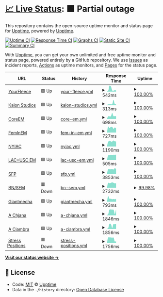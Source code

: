 # [📈 Live Status](https://status.mswd.io): <!--live status--> **🟧 Partial outage**

This repository contains the open-source uptime monitor and status page for [Upptime](https://upptime.js.org), powered by [Upptime](https://github.com/upptime/upptime).

[![Uptime CI](https://github.com/koj-co/upptime/workflows/Uptime%20CI/badge.svg)](https://github.com/koj-co/upptime/actions?query=workflow%3A%22Uptime+CI%22)
[![Response Time CI](https://github.com/koj-co/upptime/workflows/Response%20Time%20CI/badge.svg)](https://github.com/koj-co/upptime/actions?query=workflow%3A%22Response+Time+CI%22)
[![Graphs CI](https://github.com/koj-co/upptime/workflows/Graphs%20CI/badge.svg)](https://github.com/koj-co/upptime/actions?query=workflow%3A%22Graphs+CI%22)
[![Static Site CI](https://github.com/koj-co/upptime/workflows/Static%20Site%20CI/badge.svg)](https://github.com/koj-co/upptime/actions?query=workflow%3A%22Static+Site+CI%22)
[![Summary CI](https://github.com/koj-co/upptime/workflows/Summary%20CI/badge.svg)](https://github.com/koj-co/upptime/actions?query=workflow%3A%22Summary+CI%22)

With [Upptime](https://upptime.js.org), you can get your own unlimited and free uptime monitor and status page, powered entirely by a GitHub repository. We use [Issues](https://github.com/upptime/upptime/issues) as incident reports, [Actions](https://github.com/upptime/upptime/actions) as uptime monitors, and [Pages](https://upptime.github.io/upptime) for the status page.

<!--start: status pages-->
<!-- This summary is generated by Upptime (https://github.com/upptime/upptime) -->
<!-- Do not edit this manually, your changes will be overwritten -->
<!-- prettier-ignore -->
| URL | Status | History | Response Time | Uptime |
| --- | ------ | ------- | ------------- | ------ |
| <img alt="" src="https://favicons.githubusercontent.com/yourfleece.com" height="13"> [YourFleece](https://yourfleece.com) | 🟩 Up | [your-fleece.yml](https://github.com/shamoon/mswd-upptime/commits/master/history/your-fleece.yml) | <details><summary><img alt="Response time graph" src="./graphs/your-fleece/response-time-week.png" height="20"> 542ms</summary><br><a href="https://status.mswd.io/history/your-fleece"><img alt="Response time 434" src="https://img.shields.io/endpoint?url=https%3A%2F%2Fraw.githubusercontent.com%2Fshamoon%2Fmswd-upptime%2Fmaster%2Fapi%2Fyour-fleece%2Fresponse-time.json"></a><br><a href="https://status.mswd.io/history/your-fleece"><img alt="24-hour response time 249" src="https://img.shields.io/endpoint?url=https%3A%2F%2Fraw.githubusercontent.com%2Fshamoon%2Fmswd-upptime%2Fmaster%2Fapi%2Fyour-fleece%2Fresponse-time-day.json"></a><br><a href="https://status.mswd.io/history/your-fleece"><img alt="7-day response time 542" src="https://img.shields.io/endpoint?url=https%3A%2F%2Fraw.githubusercontent.com%2Fshamoon%2Fmswd-upptime%2Fmaster%2Fapi%2Fyour-fleece%2Fresponse-time-week.json"></a><br><a href="https://status.mswd.io/history/your-fleece"><img alt="30-day response time 303" src="https://img.shields.io/endpoint?url=https%3A%2F%2Fraw.githubusercontent.com%2Fshamoon%2Fmswd-upptime%2Fmaster%2Fapi%2Fyour-fleece%2Fresponse-time-month.json"></a><br><a href="https://status.mswd.io/history/your-fleece"><img alt="1-year response time 434" src="https://img.shields.io/endpoint?url=https%3A%2F%2Fraw.githubusercontent.com%2Fshamoon%2Fmswd-upptime%2Fmaster%2Fapi%2Fyour-fleece%2Fresponse-time-year.json"></a></details> | <details><summary><a href="https://status.mswd.io/history/your-fleece">100.00%</a></summary><a href="https://status.mswd.io/history/your-fleece"><img alt="All-time uptime 99.97%" src="https://img.shields.io/endpoint?url=https%3A%2F%2Fraw.githubusercontent.com%2Fshamoon%2Fmswd-upptime%2Fmaster%2Fapi%2Fyour-fleece%2Fuptime.json"></a><br><a href="https://status.mswd.io/history/your-fleece"><img alt="24-hour uptime 100.00%" src="https://img.shields.io/endpoint?url=https%3A%2F%2Fraw.githubusercontent.com%2Fshamoon%2Fmswd-upptime%2Fmaster%2Fapi%2Fyour-fleece%2Fuptime-day.json"></a><br><a href="https://status.mswd.io/history/your-fleece"><img alt="7-day uptime 100.00%" src="https://img.shields.io/endpoint?url=https%3A%2F%2Fraw.githubusercontent.com%2Fshamoon%2Fmswd-upptime%2Fmaster%2Fapi%2Fyour-fleece%2Fuptime-week.json"></a><br><a href="https://status.mswd.io/history/your-fleece"><img alt="30-day uptime 99.94%" src="https://img.shields.io/endpoint?url=https%3A%2F%2Fraw.githubusercontent.com%2Fshamoon%2Fmswd-upptime%2Fmaster%2Fapi%2Fyour-fleece%2Fuptime-month.json"></a><br><a href="https://status.mswd.io/history/your-fleece"><img alt="1-year uptime 99.97%" src="https://img.shields.io/endpoint?url=https%3A%2F%2Fraw.githubusercontent.com%2Fshamoon%2Fmswd-upptime%2Fmaster%2Fapi%2Fyour-fleece%2Fuptime-year.json"></a></details>
| <img alt="" src="https://favicons.githubusercontent.com/kalonstudios.com" height="13"> [Kalon Studios](https://kalonstudios.com) | 🟩 Up | [kalon-studios.yml](https://github.com/shamoon/mswd-upptime/commits/master/history/kalon-studios.yml) | <details><summary><img alt="Response time graph" src="./graphs/kalon-studios/response-time-week.png" height="20"> 313ms</summary><br><a href="https://status.mswd.io/history/kalon-studios"><img alt="Response time 210" src="https://img.shields.io/endpoint?url=https%3A%2F%2Fraw.githubusercontent.com%2Fshamoon%2Fmswd-upptime%2Fmaster%2Fapi%2Fkalon-studios%2Fresponse-time.json"></a><br><a href="https://status.mswd.io/history/kalon-studios"><img alt="24-hour response time 202" src="https://img.shields.io/endpoint?url=https%3A%2F%2Fraw.githubusercontent.com%2Fshamoon%2Fmswd-upptime%2Fmaster%2Fapi%2Fkalon-studios%2Fresponse-time-day.json"></a><br><a href="https://status.mswd.io/history/kalon-studios"><img alt="7-day response time 313" src="https://img.shields.io/endpoint?url=https%3A%2F%2Fraw.githubusercontent.com%2Fshamoon%2Fmswd-upptime%2Fmaster%2Fapi%2Fkalon-studios%2Fresponse-time-week.json"></a><br><a href="https://status.mswd.io/history/kalon-studios"><img alt="30-day response time 208" src="https://img.shields.io/endpoint?url=https%3A%2F%2Fraw.githubusercontent.com%2Fshamoon%2Fmswd-upptime%2Fmaster%2Fapi%2Fkalon-studios%2Fresponse-time-month.json"></a><br><a href="https://status.mswd.io/history/kalon-studios"><img alt="1-year response time 210" src="https://img.shields.io/endpoint?url=https%3A%2F%2Fraw.githubusercontent.com%2Fshamoon%2Fmswd-upptime%2Fmaster%2Fapi%2Fkalon-studios%2Fresponse-time-year.json"></a></details> | <details><summary><a href="https://status.mswd.io/history/kalon-studios">100.00%</a></summary><a href="https://status.mswd.io/history/kalon-studios"><img alt="All-time uptime 100.00%" src="https://img.shields.io/endpoint?url=https%3A%2F%2Fraw.githubusercontent.com%2Fshamoon%2Fmswd-upptime%2Fmaster%2Fapi%2Fkalon-studios%2Fuptime.json"></a><br><a href="https://status.mswd.io/history/kalon-studios"><img alt="24-hour uptime 100.00%" src="https://img.shields.io/endpoint?url=https%3A%2F%2Fraw.githubusercontent.com%2Fshamoon%2Fmswd-upptime%2Fmaster%2Fapi%2Fkalon-studios%2Fuptime-day.json"></a><br><a href="https://status.mswd.io/history/kalon-studios"><img alt="7-day uptime 100.00%" src="https://img.shields.io/endpoint?url=https%3A%2F%2Fraw.githubusercontent.com%2Fshamoon%2Fmswd-upptime%2Fmaster%2Fapi%2Fkalon-studios%2Fuptime-week.json"></a><br><a href="https://status.mswd.io/history/kalon-studios"><img alt="30-day uptime 100.00%" src="https://img.shields.io/endpoint?url=https%3A%2F%2Fraw.githubusercontent.com%2Fshamoon%2Fmswd-upptime%2Fmaster%2Fapi%2Fkalon-studios%2Fuptime-month.json"></a><br><a href="https://status.mswd.io/history/kalon-studios"><img alt="1-year uptime 100.00%" src="https://img.shields.io/endpoint?url=https%3A%2F%2Fraw.githubusercontent.com%2Fshamoon%2Fmswd-upptime%2Fmaster%2Fapi%2Fkalon-studios%2Fuptime-year.json"></a></details>
| <img alt="" src="https://favicons.githubusercontent.com/coreem.net" height="13"> [CoreEM](https://coreem.net) | 🟩 Up | [core-em.yml](https://github.com/shamoon/mswd-upptime/commits/master/history/core-em.yml) | <details><summary><img alt="Response time graph" src="./graphs/core-em/response-time-week.png" height="20"> 698ms</summary><br><a href="https://status.mswd.io/history/core-em"><img alt="Response time 688" src="https://img.shields.io/endpoint?url=https%3A%2F%2Fraw.githubusercontent.com%2Fshamoon%2Fmswd-upptime%2Fmaster%2Fapi%2Fcore-em%2Fresponse-time.json"></a><br><a href="https://status.mswd.io/history/core-em"><img alt="24-hour response time 610" src="https://img.shields.io/endpoint?url=https%3A%2F%2Fraw.githubusercontent.com%2Fshamoon%2Fmswd-upptime%2Fmaster%2Fapi%2Fcore-em%2Fresponse-time-day.json"></a><br><a href="https://status.mswd.io/history/core-em"><img alt="7-day response time 698" src="https://img.shields.io/endpoint?url=https%3A%2F%2Fraw.githubusercontent.com%2Fshamoon%2Fmswd-upptime%2Fmaster%2Fapi%2Fcore-em%2Fresponse-time-week.json"></a><br><a href="https://status.mswd.io/history/core-em"><img alt="30-day response time 744" src="https://img.shields.io/endpoint?url=https%3A%2F%2Fraw.githubusercontent.com%2Fshamoon%2Fmswd-upptime%2Fmaster%2Fapi%2Fcore-em%2Fresponse-time-month.json"></a><br><a href="https://status.mswd.io/history/core-em"><img alt="1-year response time 688" src="https://img.shields.io/endpoint?url=https%3A%2F%2Fraw.githubusercontent.com%2Fshamoon%2Fmswd-upptime%2Fmaster%2Fapi%2Fcore-em%2Fresponse-time-year.json"></a></details> | <details><summary><a href="https://status.mswd.io/history/core-em">100.00%</a></summary><a href="https://status.mswd.io/history/core-em"><img alt="All-time uptime 100.00%" src="https://img.shields.io/endpoint?url=https%3A%2F%2Fraw.githubusercontent.com%2Fshamoon%2Fmswd-upptime%2Fmaster%2Fapi%2Fcore-em%2Fuptime.json"></a><br><a href="https://status.mswd.io/history/core-em"><img alt="24-hour uptime 100.00%" src="https://img.shields.io/endpoint?url=https%3A%2F%2Fraw.githubusercontent.com%2Fshamoon%2Fmswd-upptime%2Fmaster%2Fapi%2Fcore-em%2Fuptime-day.json"></a><br><a href="https://status.mswd.io/history/core-em"><img alt="7-day uptime 100.00%" src="https://img.shields.io/endpoint?url=https%3A%2F%2Fraw.githubusercontent.com%2Fshamoon%2Fmswd-upptime%2Fmaster%2Fapi%2Fcore-em%2Fuptime-week.json"></a><br><a href="https://status.mswd.io/history/core-em"><img alt="30-day uptime 100.00%" src="https://img.shields.io/endpoint?url=https%3A%2F%2Fraw.githubusercontent.com%2Fshamoon%2Fmswd-upptime%2Fmaster%2Fapi%2Fcore-em%2Fuptime-month.json"></a><br><a href="https://status.mswd.io/history/core-em"><img alt="1-year uptime 100.00%" src="https://img.shields.io/endpoint?url=https%3A%2F%2Fraw.githubusercontent.com%2Fshamoon%2Fmswd-upptime%2Fmaster%2Fapi%2Fcore-em%2Fuptime-year.json"></a></details>
| <img alt="" src="https://favicons.githubusercontent.com/feminem.org" height="13"> [FemInEM](https://feminem.org) | 🟩 Up | [fem-in-em.yml](https://github.com/shamoon/mswd-upptime/commits/master/history/fem-in-em.yml) | <details><summary><img alt="Response time graph" src="./graphs/fem-in-em/response-time-week.png" height="20"> 727ms</summary><br><a href="https://status.mswd.io/history/fem-in-em"><img alt="Response time 648" src="https://img.shields.io/endpoint?url=https%3A%2F%2Fraw.githubusercontent.com%2Fshamoon%2Fmswd-upptime%2Fmaster%2Fapi%2Ffem-in-em%2Fresponse-time.json"></a><br><a href="https://status.mswd.io/history/fem-in-em"><img alt="24-hour response time 627" src="https://img.shields.io/endpoint?url=https%3A%2F%2Fraw.githubusercontent.com%2Fshamoon%2Fmswd-upptime%2Fmaster%2Fapi%2Ffem-in-em%2Fresponse-time-day.json"></a><br><a href="https://status.mswd.io/history/fem-in-em"><img alt="7-day response time 727" src="https://img.shields.io/endpoint?url=https%3A%2F%2Fraw.githubusercontent.com%2Fshamoon%2Fmswd-upptime%2Fmaster%2Fapi%2Ffem-in-em%2Fresponse-time-week.json"></a><br><a href="https://status.mswd.io/history/fem-in-em"><img alt="30-day response time 751" src="https://img.shields.io/endpoint?url=https%3A%2F%2Fraw.githubusercontent.com%2Fshamoon%2Fmswd-upptime%2Fmaster%2Fapi%2Ffem-in-em%2Fresponse-time-month.json"></a><br><a href="https://status.mswd.io/history/fem-in-em"><img alt="1-year response time 648" src="https://img.shields.io/endpoint?url=https%3A%2F%2Fraw.githubusercontent.com%2Fshamoon%2Fmswd-upptime%2Fmaster%2Fapi%2Ffem-in-em%2Fresponse-time-year.json"></a></details> | <details><summary><a href="https://status.mswd.io/history/fem-in-em">100.00%</a></summary><a href="https://status.mswd.io/history/fem-in-em"><img alt="All-time uptime 99.98%" src="https://img.shields.io/endpoint?url=https%3A%2F%2Fraw.githubusercontent.com%2Fshamoon%2Fmswd-upptime%2Fmaster%2Fapi%2Ffem-in-em%2Fuptime.json"></a><br><a href="https://status.mswd.io/history/fem-in-em"><img alt="24-hour uptime 100.00%" src="https://img.shields.io/endpoint?url=https%3A%2F%2Fraw.githubusercontent.com%2Fshamoon%2Fmswd-upptime%2Fmaster%2Fapi%2Ffem-in-em%2Fuptime-day.json"></a><br><a href="https://status.mswd.io/history/fem-in-em"><img alt="7-day uptime 100.00%" src="https://img.shields.io/endpoint?url=https%3A%2F%2Fraw.githubusercontent.com%2Fshamoon%2Fmswd-upptime%2Fmaster%2Fapi%2Ffem-in-em%2Fuptime-week.json"></a><br><a href="https://status.mswd.io/history/fem-in-em"><img alt="30-day uptime 100.00%" src="https://img.shields.io/endpoint?url=https%3A%2F%2Fraw.githubusercontent.com%2Fshamoon%2Fmswd-upptime%2Fmaster%2Fapi%2Ffem-in-em%2Fuptime-month.json"></a><br><a href="https://status.mswd.io/history/fem-in-em"><img alt="1-year uptime 99.98%" src="https://img.shields.io/endpoint?url=https%3A%2F%2Fraw.githubusercontent.com%2Fshamoon%2Fmswd-upptime%2Fmaster%2Fapi%2Ffem-in-em%2Fuptime-year.json"></a></details>
| <img alt="" src="https://favicons.githubusercontent.com/nyiac.org" height="13"> [NYIAC](https://nyiac.org) | 🟩 Up | [nyiac.yml](https://github.com/shamoon/mswd-upptime/commits/master/history/nyiac.yml) | <details><summary><img alt="Response time graph" src="./graphs/nyiac/response-time-week.png" height="20"> 1190ms</summary><br><a href="https://status.mswd.io/history/nyiac"><img alt="Response time 1254" src="https://img.shields.io/endpoint?url=https%3A%2F%2Fraw.githubusercontent.com%2Fshamoon%2Fmswd-upptime%2Fmaster%2Fapi%2Fnyiac%2Fresponse-time.json"></a><br><a href="https://status.mswd.io/history/nyiac"><img alt="24-hour response time 1153" src="https://img.shields.io/endpoint?url=https%3A%2F%2Fraw.githubusercontent.com%2Fshamoon%2Fmswd-upptime%2Fmaster%2Fapi%2Fnyiac%2Fresponse-time-day.json"></a><br><a href="https://status.mswd.io/history/nyiac"><img alt="7-day response time 1190" src="https://img.shields.io/endpoint?url=https%3A%2F%2Fraw.githubusercontent.com%2Fshamoon%2Fmswd-upptime%2Fmaster%2Fapi%2Fnyiac%2Fresponse-time-week.json"></a><br><a href="https://status.mswd.io/history/nyiac"><img alt="30-day response time 1209" src="https://img.shields.io/endpoint?url=https%3A%2F%2Fraw.githubusercontent.com%2Fshamoon%2Fmswd-upptime%2Fmaster%2Fapi%2Fnyiac%2Fresponse-time-month.json"></a><br><a href="https://status.mswd.io/history/nyiac"><img alt="1-year response time 1254" src="https://img.shields.io/endpoint?url=https%3A%2F%2Fraw.githubusercontent.com%2Fshamoon%2Fmswd-upptime%2Fmaster%2Fapi%2Fnyiac%2Fresponse-time-year.json"></a></details> | <details><summary><a href="https://status.mswd.io/history/nyiac">100.00%</a></summary><a href="https://status.mswd.io/history/nyiac"><img alt="All-time uptime 100.00%" src="https://img.shields.io/endpoint?url=https%3A%2F%2Fraw.githubusercontent.com%2Fshamoon%2Fmswd-upptime%2Fmaster%2Fapi%2Fnyiac%2Fuptime.json"></a><br><a href="https://status.mswd.io/history/nyiac"><img alt="24-hour uptime 100.00%" src="https://img.shields.io/endpoint?url=https%3A%2F%2Fraw.githubusercontent.com%2Fshamoon%2Fmswd-upptime%2Fmaster%2Fapi%2Fnyiac%2Fuptime-day.json"></a><br><a href="https://status.mswd.io/history/nyiac"><img alt="7-day uptime 100.00%" src="https://img.shields.io/endpoint?url=https%3A%2F%2Fraw.githubusercontent.com%2Fshamoon%2Fmswd-upptime%2Fmaster%2Fapi%2Fnyiac%2Fuptime-week.json"></a><br><a href="https://status.mswd.io/history/nyiac"><img alt="30-day uptime 100.00%" src="https://img.shields.io/endpoint?url=https%3A%2F%2Fraw.githubusercontent.com%2Fshamoon%2Fmswd-upptime%2Fmaster%2Fapi%2Fnyiac%2Fuptime-month.json"></a><br><a href="https://status.mswd.io/history/nyiac"><img alt="1-year uptime 100.00%" src="https://img.shields.io/endpoint?url=https%3A%2F%2Fraw.githubusercontent.com%2Fshamoon%2Fmswd-upptime%2Fmaster%2Fapi%2Fnyiac%2Fuptime-year.json"></a></details>
| <img alt="" src="https://favicons.githubusercontent.com/lacuscem.com" height="13"> [LAC+USC EM](https://lacuscem.com) | 🟩 Up | [lac-usc-em.yml](https://github.com/shamoon/mswd-upptime/commits/master/history/lac-usc-em.yml) | <details><summary><img alt="Response time graph" src="./graphs/lac-usc-em/response-time-week.png" height="20"> 505ms</summary><br><a href="https://status.mswd.io/history/lac-usc-em"><img alt="Response time 425" src="https://img.shields.io/endpoint?url=https%3A%2F%2Fraw.githubusercontent.com%2Fshamoon%2Fmswd-upptime%2Fmaster%2Fapi%2Flac-usc-em%2Fresponse-time.json"></a><br><a href="https://status.mswd.io/history/lac-usc-em"><img alt="24-hour response time 535" src="https://img.shields.io/endpoint?url=https%3A%2F%2Fraw.githubusercontent.com%2Fshamoon%2Fmswd-upptime%2Fmaster%2Fapi%2Flac-usc-em%2Fresponse-time-day.json"></a><br><a href="https://status.mswd.io/history/lac-usc-em"><img alt="7-day response time 505" src="https://img.shields.io/endpoint?url=https%3A%2F%2Fraw.githubusercontent.com%2Fshamoon%2Fmswd-upptime%2Fmaster%2Fapi%2Flac-usc-em%2Fresponse-time-week.json"></a><br><a href="https://status.mswd.io/history/lac-usc-em"><img alt="30-day response time 446" src="https://img.shields.io/endpoint?url=https%3A%2F%2Fraw.githubusercontent.com%2Fshamoon%2Fmswd-upptime%2Fmaster%2Fapi%2Flac-usc-em%2Fresponse-time-month.json"></a><br><a href="https://status.mswd.io/history/lac-usc-em"><img alt="1-year response time 425" src="https://img.shields.io/endpoint?url=https%3A%2F%2Fraw.githubusercontent.com%2Fshamoon%2Fmswd-upptime%2Fmaster%2Fapi%2Flac-usc-em%2Fresponse-time-year.json"></a></details> | <details><summary><a href="https://status.mswd.io/history/lac-usc-em">100.00%</a></summary><a href="https://status.mswd.io/history/lac-usc-em"><img alt="All-time uptime 100.00%" src="https://img.shields.io/endpoint?url=https%3A%2F%2Fraw.githubusercontent.com%2Fshamoon%2Fmswd-upptime%2Fmaster%2Fapi%2Flac-usc-em%2Fuptime.json"></a><br><a href="https://status.mswd.io/history/lac-usc-em"><img alt="24-hour uptime 100.00%" src="https://img.shields.io/endpoint?url=https%3A%2F%2Fraw.githubusercontent.com%2Fshamoon%2Fmswd-upptime%2Fmaster%2Fapi%2Flac-usc-em%2Fuptime-day.json"></a><br><a href="https://status.mswd.io/history/lac-usc-em"><img alt="7-day uptime 100.00%" src="https://img.shields.io/endpoint?url=https%3A%2F%2Fraw.githubusercontent.com%2Fshamoon%2Fmswd-upptime%2Fmaster%2Fapi%2Flac-usc-em%2Fuptime-week.json"></a><br><a href="https://status.mswd.io/history/lac-usc-em"><img alt="30-day uptime 100.00%" src="https://img.shields.io/endpoint?url=https%3A%2F%2Fraw.githubusercontent.com%2Fshamoon%2Fmswd-upptime%2Fmaster%2Fapi%2Flac-usc-em%2Fuptime-month.json"></a><br><a href="https://status.mswd.io/history/lac-usc-em"><img alt="1-year uptime 100.00%" src="https://img.shields.io/endpoint?url=https%3A%2F%2Fraw.githubusercontent.com%2Fshamoon%2Fmswd-upptime%2Fmaster%2Fapi%2Flac-usc-em%2Fuptime-year.json"></a></details>
| <img alt="" src="https://favicons.githubusercontent.com/sidefourproject.com" height="13"> [SFP](https://sidefourproject.com) | 🟩 Up | [sfp.yml](https://github.com/shamoon/mswd-upptime/commits/master/history/sfp.yml) | <details><summary><img alt="Response time graph" src="./graphs/sfp/response-time-week.png" height="20"> 3853ms</summary><br><a href="https://status.mswd.io/history/sfp"><img alt="Response time 3925" src="https://img.shields.io/endpoint?url=https%3A%2F%2Fraw.githubusercontent.com%2Fshamoon%2Fmswd-upptime%2Fmaster%2Fapi%2Fsfp%2Fresponse-time.json"></a><br><a href="https://status.mswd.io/history/sfp"><img alt="24-hour response time 3922" src="https://img.shields.io/endpoint?url=https%3A%2F%2Fraw.githubusercontent.com%2Fshamoon%2Fmswd-upptime%2Fmaster%2Fapi%2Fsfp%2Fresponse-time-day.json"></a><br><a href="https://status.mswd.io/history/sfp"><img alt="7-day response time 3853" src="https://img.shields.io/endpoint?url=https%3A%2F%2Fraw.githubusercontent.com%2Fshamoon%2Fmswd-upptime%2Fmaster%2Fapi%2Fsfp%2Fresponse-time-week.json"></a><br><a href="https://status.mswd.io/history/sfp"><img alt="30-day response time 3868" src="https://img.shields.io/endpoint?url=https%3A%2F%2Fraw.githubusercontent.com%2Fshamoon%2Fmswd-upptime%2Fmaster%2Fapi%2Fsfp%2Fresponse-time-month.json"></a><br><a href="https://status.mswd.io/history/sfp"><img alt="1-year response time 3925" src="https://img.shields.io/endpoint?url=https%3A%2F%2Fraw.githubusercontent.com%2Fshamoon%2Fmswd-upptime%2Fmaster%2Fapi%2Fsfp%2Fresponse-time-year.json"></a></details> | <details><summary><a href="https://status.mswd.io/history/sfp">100.00%</a></summary><a href="https://status.mswd.io/history/sfp"><img alt="All-time uptime 99.91%" src="https://img.shields.io/endpoint?url=https%3A%2F%2Fraw.githubusercontent.com%2Fshamoon%2Fmswd-upptime%2Fmaster%2Fapi%2Fsfp%2Fuptime.json"></a><br><a href="https://status.mswd.io/history/sfp"><img alt="24-hour uptime 100.00%" src="https://img.shields.io/endpoint?url=https%3A%2F%2Fraw.githubusercontent.com%2Fshamoon%2Fmswd-upptime%2Fmaster%2Fapi%2Fsfp%2Fuptime-day.json"></a><br><a href="https://status.mswd.io/history/sfp"><img alt="7-day uptime 100.00%" src="https://img.shields.io/endpoint?url=https%3A%2F%2Fraw.githubusercontent.com%2Fshamoon%2Fmswd-upptime%2Fmaster%2Fapi%2Fsfp%2Fuptime-week.json"></a><br><a href="https://status.mswd.io/history/sfp"><img alt="30-day uptime 99.82%" src="https://img.shields.io/endpoint?url=https%3A%2F%2Fraw.githubusercontent.com%2Fshamoon%2Fmswd-upptime%2Fmaster%2Fapi%2Fsfp%2Fuptime-month.json"></a><br><a href="https://status.mswd.io/history/sfp"><img alt="1-year uptime 99.91%" src="https://img.shields.io/endpoint?url=https%3A%2F%2Fraw.githubusercontent.com%2Fshamoon%2Fmswd-upptime%2Fmaster%2Fapi%2Fsfp%2Fuptime-year.json"></a></details>
| <img alt="" src="https://favicons.githubusercontent.com/socialem.net" height="13"> [BN/SEM](https://socialem.net) | 🟥 Down | [bn-sem.yml](https://github.com/shamoon/mswd-upptime/commits/master/history/bn-sem.yml) | <details><summary><img alt="Response time graph" src="./graphs/bn-sem/response-time-week.png" height="20"> 2732ms</summary><br><a href="https://status.mswd.io/history/bn-sem"><img alt="Response time 2394" src="https://img.shields.io/endpoint?url=https%3A%2F%2Fraw.githubusercontent.com%2Fshamoon%2Fmswd-upptime%2Fmaster%2Fapi%2Fbn-sem%2Fresponse-time.json"></a><br><a href="https://status.mswd.io/history/bn-sem"><img alt="24-hour response time 2606" src="https://img.shields.io/endpoint?url=https%3A%2F%2Fraw.githubusercontent.com%2Fshamoon%2Fmswd-upptime%2Fmaster%2Fapi%2Fbn-sem%2Fresponse-time-day.json"></a><br><a href="https://status.mswd.io/history/bn-sem"><img alt="7-day response time 2732" src="https://img.shields.io/endpoint?url=https%3A%2F%2Fraw.githubusercontent.com%2Fshamoon%2Fmswd-upptime%2Fmaster%2Fapi%2Fbn-sem%2Fresponse-time-week.json"></a><br><a href="https://status.mswd.io/history/bn-sem"><img alt="30-day response time 2796" src="https://img.shields.io/endpoint?url=https%3A%2F%2Fraw.githubusercontent.com%2Fshamoon%2Fmswd-upptime%2Fmaster%2Fapi%2Fbn-sem%2Fresponse-time-month.json"></a><br><a href="https://status.mswd.io/history/bn-sem"><img alt="1-year response time 2394" src="https://img.shields.io/endpoint?url=https%3A%2F%2Fraw.githubusercontent.com%2Fshamoon%2Fmswd-upptime%2Fmaster%2Fapi%2Fbn-sem%2Fresponse-time-year.json"></a></details> | <details><summary><a href="https://status.mswd.io/history/bn-sem">99.98%</a></summary><a href="https://status.mswd.io/history/bn-sem"><img alt="All-time uptime 98.78%" src="https://img.shields.io/endpoint?url=https%3A%2F%2Fraw.githubusercontent.com%2Fshamoon%2Fmswd-upptime%2Fmaster%2Fapi%2Fbn-sem%2Fuptime.json"></a><br><a href="https://status.mswd.io/history/bn-sem"><img alt="24-hour uptime 99.87%" src="https://img.shields.io/endpoint?url=https%3A%2F%2Fraw.githubusercontent.com%2Fshamoon%2Fmswd-upptime%2Fmaster%2Fapi%2Fbn-sem%2Fuptime-day.json"></a><br><a href="https://status.mswd.io/history/bn-sem"><img alt="7-day uptime 99.98%" src="https://img.shields.io/endpoint?url=https%3A%2F%2Fraw.githubusercontent.com%2Fshamoon%2Fmswd-upptime%2Fmaster%2Fapi%2Fbn-sem%2Fuptime-week.json"></a><br><a href="https://status.mswd.io/history/bn-sem"><img alt="30-day uptime 100.00%" src="https://img.shields.io/endpoint?url=https%3A%2F%2Fraw.githubusercontent.com%2Fshamoon%2Fmswd-upptime%2Fmaster%2Fapi%2Fbn-sem%2Fuptime-month.json"></a><br><a href="https://status.mswd.io/history/bn-sem"><img alt="1-year uptime 98.78%" src="https://img.shields.io/endpoint?url=https%3A%2F%2Fraw.githubusercontent.com%2Fshamoon%2Fmswd-upptime%2Fmaster%2Fapi%2Fbn-sem%2Fuptime-year.json"></a></details>
| <img alt="" src="https://favicons.githubusercontent.com/giantmecha.com" height="13"> [Giantmecha](https://giantmecha.com) | 🟩 Up | [giantmecha.yml](https://github.com/shamoon/mswd-upptime/commits/master/history/giantmecha.yml) | <details><summary><img alt="Response time graph" src="./graphs/giantmecha/response-time-week.png" height="20"> 793ms</summary><br><a href="https://status.mswd.io/history/giantmecha"><img alt="Response time 914" src="https://img.shields.io/endpoint?url=https%3A%2F%2Fraw.githubusercontent.com%2Fshamoon%2Fmswd-upptime%2Fmaster%2Fapi%2Fgiantmecha%2Fresponse-time.json"></a><br><a href="https://status.mswd.io/history/giantmecha"><img alt="24-hour response time 739" src="https://img.shields.io/endpoint?url=https%3A%2F%2Fraw.githubusercontent.com%2Fshamoon%2Fmswd-upptime%2Fmaster%2Fapi%2Fgiantmecha%2Fresponse-time-day.json"></a><br><a href="https://status.mswd.io/history/giantmecha"><img alt="7-day response time 793" src="https://img.shields.io/endpoint?url=https%3A%2F%2Fraw.githubusercontent.com%2Fshamoon%2Fmswd-upptime%2Fmaster%2Fapi%2Fgiantmecha%2Fresponse-time-week.json"></a><br><a href="https://status.mswd.io/history/giantmecha"><img alt="30-day response time 871" src="https://img.shields.io/endpoint?url=https%3A%2F%2Fraw.githubusercontent.com%2Fshamoon%2Fmswd-upptime%2Fmaster%2Fapi%2Fgiantmecha%2Fresponse-time-month.json"></a><br><a href="https://status.mswd.io/history/giantmecha"><img alt="1-year response time 914" src="https://img.shields.io/endpoint?url=https%3A%2F%2Fraw.githubusercontent.com%2Fshamoon%2Fmswd-upptime%2Fmaster%2Fapi%2Fgiantmecha%2Fresponse-time-year.json"></a></details> | <details><summary><a href="https://status.mswd.io/history/giantmecha">100.00%</a></summary><a href="https://status.mswd.io/history/giantmecha"><img alt="All-time uptime 100.00%" src="https://img.shields.io/endpoint?url=https%3A%2F%2Fraw.githubusercontent.com%2Fshamoon%2Fmswd-upptime%2Fmaster%2Fapi%2Fgiantmecha%2Fuptime.json"></a><br><a href="https://status.mswd.io/history/giantmecha"><img alt="24-hour uptime 100.00%" src="https://img.shields.io/endpoint?url=https%3A%2F%2Fraw.githubusercontent.com%2Fshamoon%2Fmswd-upptime%2Fmaster%2Fapi%2Fgiantmecha%2Fuptime-day.json"></a><br><a href="https://status.mswd.io/history/giantmecha"><img alt="7-day uptime 100.00%" src="https://img.shields.io/endpoint?url=https%3A%2F%2Fraw.githubusercontent.com%2Fshamoon%2Fmswd-upptime%2Fmaster%2Fapi%2Fgiantmecha%2Fuptime-week.json"></a><br><a href="https://status.mswd.io/history/giantmecha"><img alt="30-day uptime 100.00%" src="https://img.shields.io/endpoint?url=https%3A%2F%2Fraw.githubusercontent.com%2Fshamoon%2Fmswd-upptime%2Fmaster%2Fapi%2Fgiantmecha%2Fuptime-month.json"></a><br><a href="https://status.mswd.io/history/giantmecha"><img alt="1-year uptime 100.00%" src="https://img.shields.io/endpoint?url=https%3A%2F%2Fraw.githubusercontent.com%2Fshamoon%2Fmswd-upptime%2Fmaster%2Fapi%2Fgiantmecha%2Fuptime-year.json"></a></details>
| <img alt="" src="https://favicons.githubusercontent.com/achjana.com" height="13"> [A Chjana](https://achjana.com) | 🟩 Up | [a-chjana.yml](https://github.com/shamoon/mswd-upptime/commits/master/history/a-chjana.yml) | <details><summary><img alt="Response time graph" src="./graphs/a-chjana/response-time-week.png" height="20"> 1846ms</summary><br><a href="https://status.mswd.io/history/a-chjana"><img alt="Response time 1559" src="https://img.shields.io/endpoint?url=https%3A%2F%2Fraw.githubusercontent.com%2Fshamoon%2Fmswd-upptime%2Fmaster%2Fapi%2Fa-chjana%2Fresponse-time.json"></a><br><a href="https://status.mswd.io/history/a-chjana"><img alt="24-hour response time 2341" src="https://img.shields.io/endpoint?url=https%3A%2F%2Fraw.githubusercontent.com%2Fshamoon%2Fmswd-upptime%2Fmaster%2Fapi%2Fa-chjana%2Fresponse-time-day.json"></a><br><a href="https://status.mswd.io/history/a-chjana"><img alt="7-day response time 1846" src="https://img.shields.io/endpoint?url=https%3A%2F%2Fraw.githubusercontent.com%2Fshamoon%2Fmswd-upptime%2Fmaster%2Fapi%2Fa-chjana%2Fresponse-time-week.json"></a><br><a href="https://status.mswd.io/history/a-chjana"><img alt="30-day response time 2181" src="https://img.shields.io/endpoint?url=https%3A%2F%2Fraw.githubusercontent.com%2Fshamoon%2Fmswd-upptime%2Fmaster%2Fapi%2Fa-chjana%2Fresponse-time-month.json"></a><br><a href="https://status.mswd.io/history/a-chjana"><img alt="1-year response time 1559" src="https://img.shields.io/endpoint?url=https%3A%2F%2Fraw.githubusercontent.com%2Fshamoon%2Fmswd-upptime%2Fmaster%2Fapi%2Fa-chjana%2Fresponse-time-year.json"></a></details> | <details><summary><a href="https://status.mswd.io/history/a-chjana">100.00%</a></summary><a href="https://status.mswd.io/history/a-chjana"><img alt="All-time uptime 89.53%" src="https://img.shields.io/endpoint?url=https%3A%2F%2Fraw.githubusercontent.com%2Fshamoon%2Fmswd-upptime%2Fmaster%2Fapi%2Fa-chjana%2Fuptime.json"></a><br><a href="https://status.mswd.io/history/a-chjana"><img alt="24-hour uptime 100.00%" src="https://img.shields.io/endpoint?url=https%3A%2F%2Fraw.githubusercontent.com%2Fshamoon%2Fmswd-upptime%2Fmaster%2Fapi%2Fa-chjana%2Fuptime-day.json"></a><br><a href="https://status.mswd.io/history/a-chjana"><img alt="7-day uptime 100.00%" src="https://img.shields.io/endpoint?url=https%3A%2F%2Fraw.githubusercontent.com%2Fshamoon%2Fmswd-upptime%2Fmaster%2Fapi%2Fa-chjana%2Fuptime-week.json"></a><br><a href="https://status.mswd.io/history/a-chjana"><img alt="30-day uptime 100.00%" src="https://img.shields.io/endpoint?url=https%3A%2F%2Fraw.githubusercontent.com%2Fshamoon%2Fmswd-upptime%2Fmaster%2Fapi%2Fa-chjana%2Fuptime-month.json"></a><br><a href="https://status.mswd.io/history/a-chjana"><img alt="1-year uptime 89.53%" src="https://img.shields.io/endpoint?url=https%3A%2F%2Fraw.githubusercontent.com%2Fshamoon%2Fmswd-upptime%2Fmaster%2Fapi%2Fa-chjana%2Fuptime-year.json"></a></details>
| <img alt="" src="https://favicons.githubusercontent.com/aciambra.com" height="13"> [A Ciambra](https://aciambra.com) | 🟩 Up | [a-ciambra.yml](https://github.com/shamoon/mswd-upptime/commits/master/history/a-ciambra.yml) | <details><summary><img alt="Response time graph" src="./graphs/a-ciambra/response-time-week.png" height="20"> 1856ms</summary><br><a href="https://status.mswd.io/history/a-ciambra"><img alt="Response time 1757" src="https://img.shields.io/endpoint?url=https%3A%2F%2Fraw.githubusercontent.com%2Fshamoon%2Fmswd-upptime%2Fmaster%2Fapi%2Fa-ciambra%2Fresponse-time.json"></a><br><a href="https://status.mswd.io/history/a-ciambra"><img alt="24-hour response time 2454" src="https://img.shields.io/endpoint?url=https%3A%2F%2Fraw.githubusercontent.com%2Fshamoon%2Fmswd-upptime%2Fmaster%2Fapi%2Fa-ciambra%2Fresponse-time-day.json"></a><br><a href="https://status.mswd.io/history/a-ciambra"><img alt="7-day response time 1856" src="https://img.shields.io/endpoint?url=https%3A%2F%2Fraw.githubusercontent.com%2Fshamoon%2Fmswd-upptime%2Fmaster%2Fapi%2Fa-ciambra%2Fresponse-time-week.json"></a><br><a href="https://status.mswd.io/history/a-ciambra"><img alt="30-day response time 2034" src="https://img.shields.io/endpoint?url=https%3A%2F%2Fraw.githubusercontent.com%2Fshamoon%2Fmswd-upptime%2Fmaster%2Fapi%2Fa-ciambra%2Fresponse-time-month.json"></a><br><a href="https://status.mswd.io/history/a-ciambra"><img alt="1-year response time 1757" src="https://img.shields.io/endpoint?url=https%3A%2F%2Fraw.githubusercontent.com%2Fshamoon%2Fmswd-upptime%2Fmaster%2Fapi%2Fa-ciambra%2Fresponse-time-year.json"></a></details> | <details><summary><a href="https://status.mswd.io/history/a-ciambra">100.00%</a></summary><a href="https://status.mswd.io/history/a-ciambra"><img alt="All-time uptime 100.00%" src="https://img.shields.io/endpoint?url=https%3A%2F%2Fraw.githubusercontent.com%2Fshamoon%2Fmswd-upptime%2Fmaster%2Fapi%2Fa-ciambra%2Fuptime.json"></a><br><a href="https://status.mswd.io/history/a-ciambra"><img alt="24-hour uptime 100.00%" src="https://img.shields.io/endpoint?url=https%3A%2F%2Fraw.githubusercontent.com%2Fshamoon%2Fmswd-upptime%2Fmaster%2Fapi%2Fa-ciambra%2Fuptime-day.json"></a><br><a href="https://status.mswd.io/history/a-ciambra"><img alt="7-day uptime 100.00%" src="https://img.shields.io/endpoint?url=https%3A%2F%2Fraw.githubusercontent.com%2Fshamoon%2Fmswd-upptime%2Fmaster%2Fapi%2Fa-ciambra%2Fuptime-week.json"></a><br><a href="https://status.mswd.io/history/a-ciambra"><img alt="30-day uptime 100.00%" src="https://img.shields.io/endpoint?url=https%3A%2F%2Fraw.githubusercontent.com%2Fshamoon%2Fmswd-upptime%2Fmaster%2Fapi%2Fa-ciambra%2Fuptime-month.json"></a><br><a href="https://status.mswd.io/history/a-ciambra"><img alt="1-year uptime 100.00%" src="https://img.shields.io/endpoint?url=https%3A%2F%2Fraw.githubusercontent.com%2Fshamoon%2Fmswd-upptime%2Fmaster%2Fapi%2Fa-ciambra%2Fuptime-year.json"></a></details>
| <img alt="" src="https://favicons.githubusercontent.com/stresspositions.com" height="13"> [Stress Positions](https://stresspositions.com) | 🟥 Down | [stress-positions.yml](https://github.com/shamoon/mswd-upptime/commits/master/history/stress-positions.yml) | <details><summary><img alt="Response time graph" src="./graphs/stress-positions/response-time-week.png" height="20"> 1756ms</summary><br><a href="https://status.mswd.io/history/stress-positions"><img alt="Response time 1510" src="https://img.shields.io/endpoint?url=https%3A%2F%2Fraw.githubusercontent.com%2Fshamoon%2Fmswd-upptime%2Fmaster%2Fapi%2Fstress-positions%2Fresponse-time.json"></a><br><a href="https://status.mswd.io/history/stress-positions"><img alt="24-hour response time 679" src="https://img.shields.io/endpoint?url=https%3A%2F%2Fraw.githubusercontent.com%2Fshamoon%2Fmswd-upptime%2Fmaster%2Fapi%2Fstress-positions%2Fresponse-time-day.json"></a><br><a href="https://status.mswd.io/history/stress-positions"><img alt="7-day response time 1756" src="https://img.shields.io/endpoint?url=https%3A%2F%2Fraw.githubusercontent.com%2Fshamoon%2Fmswd-upptime%2Fmaster%2Fapi%2Fstress-positions%2Fresponse-time-week.json"></a><br><a href="https://status.mswd.io/history/stress-positions"><img alt="30-day response time 1769" src="https://img.shields.io/endpoint?url=https%3A%2F%2Fraw.githubusercontent.com%2Fshamoon%2Fmswd-upptime%2Fmaster%2Fapi%2Fstress-positions%2Fresponse-time-month.json"></a><br><a href="https://status.mswd.io/history/stress-positions"><img alt="1-year response time 1510" src="https://img.shields.io/endpoint?url=https%3A%2F%2Fraw.githubusercontent.com%2Fshamoon%2Fmswd-upptime%2Fmaster%2Fapi%2Fstress-positions%2Fresponse-time-year.json"></a></details> | <details><summary><a href="https://status.mswd.io/history/stress-positions">100.00%</a></summary><a href="https://status.mswd.io/history/stress-positions"><img alt="All-time uptime 99.94%" src="https://img.shields.io/endpoint?url=https%3A%2F%2Fraw.githubusercontent.com%2Fshamoon%2Fmswd-upptime%2Fmaster%2Fapi%2Fstress-positions%2Fuptime.json"></a><br><a href="https://status.mswd.io/history/stress-positions"><img alt="24-hour uptime 99.98%" src="https://img.shields.io/endpoint?url=https%3A%2F%2Fraw.githubusercontent.com%2Fshamoon%2Fmswd-upptime%2Fmaster%2Fapi%2Fstress-positions%2Fuptime-day.json"></a><br><a href="https://status.mswd.io/history/stress-positions"><img alt="7-day uptime 100.00%" src="https://img.shields.io/endpoint?url=https%3A%2F%2Fraw.githubusercontent.com%2Fshamoon%2Fmswd-upptime%2Fmaster%2Fapi%2Fstress-positions%2Fuptime-week.json"></a><br><a href="https://status.mswd.io/history/stress-positions"><img alt="30-day uptime 99.87%" src="https://img.shields.io/endpoint?url=https%3A%2F%2Fraw.githubusercontent.com%2Fshamoon%2Fmswd-upptime%2Fmaster%2Fapi%2Fstress-positions%2Fuptime-month.json"></a><br><a href="https://status.mswd.io/history/stress-positions"><img alt="1-year uptime 99.94%" src="https://img.shields.io/endpoint?url=https%3A%2F%2Fraw.githubusercontent.com%2Fshamoon%2Fmswd-upptime%2Fmaster%2Fapi%2Fstress-positions%2Fuptime-year.json"></a></details>

<!--end: status pages-->

[**Visit our status website →**](https://status.mswd.io)

## 📄 License

- Code: [MIT](./LICENSE) © [Upptime](https://upptime.js.org)
- Data in the `./history` directory: [Open Database License](https://opendatacommons.org/licenses/odbl/1-0/)
